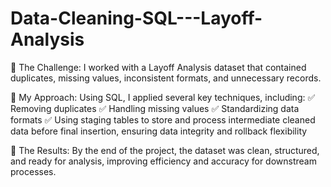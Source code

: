 # Data-Cleaning-SQL---Layoff-Analysis
🔹 The Challenge:
I worked with a Layoff Analysis dataset that contained duplicates, missing values, inconsistent formats, and unnecessary records.

🔹 My Approach:
Using SQL, I applied several key techniques, including:
✅ Removing duplicates 
✅ Handling missing values
✅ Standardizing data formats
✅ Using staging tables to store and process intermediate cleaned data before final insertion, ensuring data integrity and rollback flexibility

🔹 The Results:
By the end of the project, the dataset was clean, structured, and ready for analysis, improving efficiency and accuracy for downstream processes.

